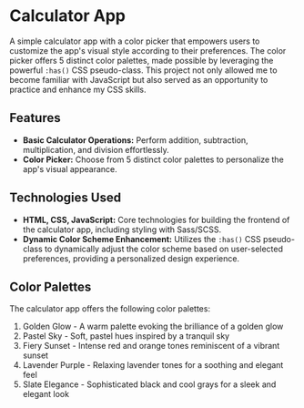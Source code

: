 # Calculator App

A simple calculator app with a color picker that empowers users to customize the app's visual style according to their preferences. The color picker offers 5 distinct color palettes, made possible by leveraging the powerful `:has()` CSS pseudo-class. This project not only allowed me to become familiar with JavaScript but also served as an opportunity to practice and enhance my CSS skills.

## Features

- **Basic Calculator Operations:** Perform addition, subtraction, multiplication, and division effortlessly.
- **Color Picker:** Choose from 5 distinct color palettes to personalize the app's visual appearance.

## Technologies Used

- **HTML, CSS, JavaScript:** Core technologies for building the frontend of the calculator app, including styling with Sass/SCSS.
- **Dynamic Color Scheme Enhancement:**
  Utilizes the `:has()` CSS pseudo-class to dynamically adjust the color scheme based on user-selected preferences, providing a personalized design experience.

## Color Palettes

The calculator app offers the following color palettes:

1. Golden Glow - A warm palette evoking the brilliance of a golden glow
2. Pastel Sky - Soft, pastel hues inspired by a tranquil sky
3. Fiery Sunset - Intense red and orange tones reminiscent of a vibrant sunset
4. Lavender Purple - Relaxing lavender tones for a soothing and elegant feel
5. Slate Elegance - Sophisticated black and cool grays for a sleek and elegant look

